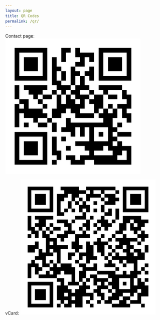 ```yaml
---
layout: page
title: QR Codes
permalink: /qr/
---
```

<span class="header-text">Contact page:</span>
![QR code for berens.co/contact](/assets/images/berens_dot_co_contact_QR_code.png)

<span class="header-text">vCard:</span>
![QR code for berens.co/contact](/assets/images/berens_dot_co_vCard_QR_code.png)